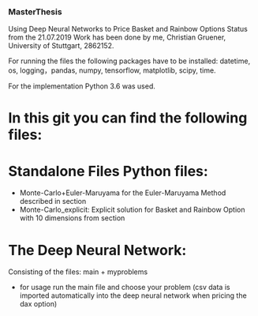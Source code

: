 ### MasterThesis
Using Deep Neural Networks to Price Basket and Rainbow Options
Status from the 21.07.2019
Work has been done by me, Christian Gruener, University of Stuttgart, 2862152.

For running the files the following packages have to be installed:
datetime, os, logging，pandas, numpy, tensorflow, matplotlib, scipy, time.

For the implementation Python 3.6 was used. 

# In this git you can find the following files:

# Standalone Files Python files:
- Monte-Carlo+Euler-Maruyama for the Euler-Maruyama Method described in section 
- Monte-Carlo_explicit:
  Explicit solution for Basket and Rainbow Option with 10 dimensions from section

# The Deep Neural Network:
Consisting of the files: main + myproblems
- for usage run the main file and choose your problem
(csv data is imported automatically into the deep neural network when pricing the dax option)
  



